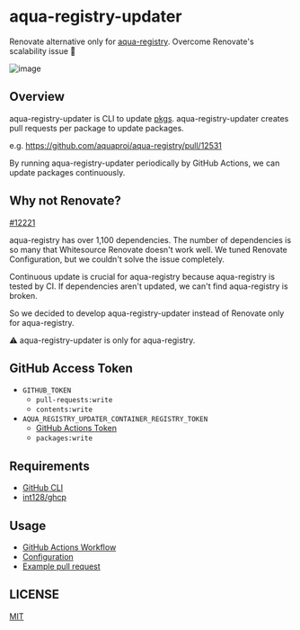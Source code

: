 # aqua-registry-updater

Renovate alternative only for [aqua-registry](https://github.com/aquaproj/aqua-registry). Overcome Renovate's scalability issue :rocket:

![image](https://github.com/aquaproj/aqua-registry-updater/assets/13323303/104e8553-8203-41f6-b42e-c44db0ce5be3)

## Overview

aqua-registry-updater is CLI to update [pkgs](https://github.com/aquaproj/aqua-registry/tree/main/pkgs).
aqua-registry-updater creates pull requests per package to update packages.

e.g. https://github.com/aquaproj/aqua-registry/pull/12531

By running aqua-registry-updater periodically by GitHub Actions, we can update packages continuously.

## Why not Renovate?

[#12221](https://github.com/aquaproj/aqua-registry/issues/12221)

aqua-registry has over 1,100 dependencies.
The number of dependencies is so many that Whitesource Renovate doesn't work well.
We tuned Renovate Configuration, but we couldn't solve the issue completely.

Continuous update is crucial for aqua-registry because aqua-registry is tested by CI.
If dependencies aren't updated, we can't find aqua-registry is broken.

So we decided to develop aqua-registry-updater instead of Renovate only for aqua-registry.

:warning: aqua-registry-updater is only for aqua-registry.

## GitHub Access Token

- `GITHUB_TOKEN`
  - `pull-requests:write`
  - `contents:write`
- `AQUA_REGISTRY_UPDATER_CONTAINER_REGISTRY_TOKEN`
  - [GitHub Actions Token](https://docs.github.com/en/packages/managing-github-packages-using-github-actions-workflows/publishing-and-installing-a-package-with-github-actions#upgrading-a-workflow-that-accesses-a-registry-using-a-personal-access-token)
  - `packages:write`

## Requirements

- [GitHub CLI](https://cli.github.com/)
- [int128/ghcp](https://github.com/int128/ghcp)

## Usage

- [GitHub Actions Workflow](https://github.com/aquaproj/aqua-registry/blob/main/.github/workflows/update.yaml)
- [Configuration](https://github.com/aquaproj/aqua-registry/blob/main/aqua-registry-updater.yaml)
- [Example pull request](https://github.com/aquaproj/aqua-registry/pull/12531)

## LICENSE

[MIT](LICENSE)
